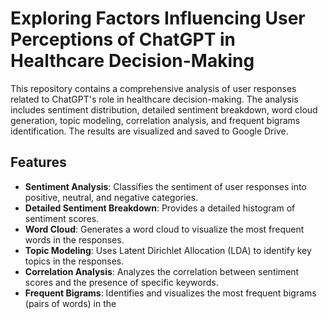 # Exploring Factors Influencing User Perceptions of ChatGPT in Healthcare Decision-Making

This repository contains a comprehensive analysis of user responses related to ChatGPT's role in healthcare decision-making. The analysis includes sentiment distribution, detailed sentiment breakdown, word cloud generation, topic modeling, correlation analysis, and frequent bigrams identification. The results are visualized and saved to Google Drive.

## Features

- **Sentiment Analysis**: Classifies the sentiment of user responses into positive, neutral, and negative categories.
- **Detailed Sentiment Breakdown**: Provides a detailed histogram of sentiment scores.
- **Word Cloud**: Generates a word cloud to visualize the most frequent words in the responses.
- **Topic Modeling**: Uses Latent Dirichlet Allocation (LDA) to identify key topics in the responses.
- **Correlation Analysis**: Analyzes the correlation between sentiment scores and the presence of specific keywords.
- **Frequent Bigrams**: Identifies and visualizes the most frequent bigrams (pairs of words) in the
